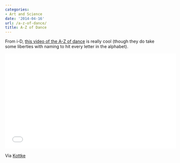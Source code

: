 ```yaml
---
categories:
- Art and Science
date: '2014-04-16'
url: /a-z-of-dance/
title: A-Z of Dance
---
```


From i-D, [this video of the A-Z of dance](https://www.youtube.com/watch?v=UFZxK8edZWA) is really cool (though they do take some liberties with naming to hit every letter in the alphabet).

<div class="fluid-vids"><iframe width="560" height="315" src="//www.youtube.com/embed/UFZxK8edZWA" frameborder="0" allowfullscreen></iframe></div>

Via [Kottke](http://kottke.org/14/04/the-a-to-z-of-dance)